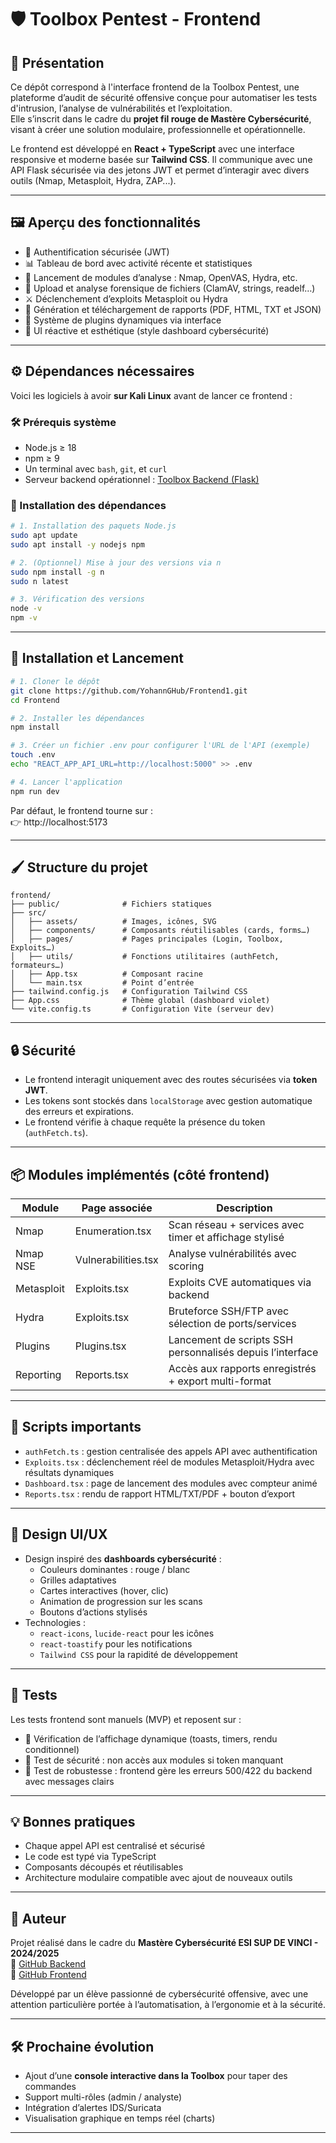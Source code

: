 # 🛡️ Toolbox Pentest - Frontend

## 🎯 Présentation

Ce dépôt correspond à l'interface frontend de la Toolbox Pentest, une plateforme d’audit de sécurité offensive conçue pour automatiser les tests d'intrusion, l’analyse de vulnérabilités et l’exploitation.  
Elle s’inscrit dans le cadre du **projet fil rouge de Mastère Cybersécurité**, visant à créer une solution modulaire, professionnelle et opérationnelle.

Le frontend est développé en **React + TypeScript** avec une interface responsive et moderne basée sur **Tailwind CSS**. Il communique avec une API Flask sécurisée via des jetons JWT et permet d’interagir avec divers outils (Nmap, Metasploit, Hydra, ZAP...).

---

## 🖼️ Aperçu des fonctionnalités

- 🔐 Authentification sécurisée (JWT)
- 📊 Tableau de bord avec activité récente et statistiques
- 📡 Lancement de modules d’analyse : Nmap, OpenVAS, Hydra, etc.
- 📁 Upload et analyse forensique de fichiers (ClamAV, strings, readelf…)
- ⚔️ Déclenchement d’exploits Metasploit ou Hydra
- 📑 Génération et téléchargement de rapports (PDF, HTML, TXT et JSON)
- 🔌 Système de plugins dynamiques via interface
- 🎨 UI réactive et esthétique (style dashboard cybersécurité)

---

## ⚙️ Dépendances nécessaires

Voici les logiciels à avoir **sur Kali Linux** avant de lancer ce frontend :

### 🛠️ Prérequis système

- Node.js ≥ 18  
- npm ≥ 9  
- Un terminal avec `bash`, `git`, et `curl`
- Serveur backend opérationnel : [Toolbox Backend (Flask)]((https://github.com/Selsabil92/ToolBoxBackend.git))

### 🧱 Installation des dépendances

```bash
# 1. Installation des paquets Node.js
sudo apt update
sudo apt install -y nodejs npm

# 2. (Optionnel) Mise à jour des versions via n
sudo npm install -g n
sudo n latest

# 3. Vérification des versions
node -v
npm -v
```

---

## 🚀 Installation et Lancement

```bash
# 1. Cloner le dépôt
git clone https://github.com/YohannGHub/Frontend1.git
cd Frontend

# 2. Installer les dépendances
npm install

# 3. Créer un fichier .env pour configurer l'URL de l'API (exemple)
touch .env
echo "REACT_APP_API_URL=http://localhost:5000" >> .env

# 4. Lancer l'application
npm run dev
```

Par défaut, le frontend tourne sur :  
👉 http://localhost:5173

---

## 🖌️ Structure du projet

```
frontend/
├── public/              # Fichiers statiques
├── src/
│   ├── assets/          # Images, icônes, SVG
│   ├── components/      # Composants réutilisables (cards, forms…)
│   ├── pages/           # Pages principales (Login, Toolbox, Exploits…)
│   ├── utils/           # Fonctions utilitaires (authFetch, formateurs…)
│   ├── App.tsx          # Composant racine
│   └── main.tsx         # Point d’entrée
├── tailwind.config.js   # Configuration Tailwind CSS
├── App.css              # Thème global (dashboard violet)
└── vite.config.ts       # Configuration Vite (serveur dev)
```

---

## 🔒 Sécurité

- Le frontend interagit uniquement avec des routes sécurisées via **token JWT**.
- Les tokens sont stockés dans `localStorage` avec gestion automatique des erreurs et expirations.
- Le frontend vérifie à chaque requête la présence du token (`authFetch.ts`).

---

## 📦 Modules implémentés (côté frontend)

| Module        | Page associée         | Description                                               |
|---------------|-----------------------|-----------------------------------------------------------|
| Nmap          | Enumeration.tsx       | Scan réseau + services avec timer et affichage stylisé    |
| Nmap NSE      | Vulnerabilities.tsx   | Analyse vulnérabilités avec scoring                       |
| Metasploit    | Exploits.tsx          | Exploits CVE automatiques via backend                     |
| Hydra         | Exploits.tsx          | Bruteforce SSH/FTP avec sélection de ports/services       |
| Plugins       | Plugins.tsx           | Lancement de scripts SSH personnalisés depuis l’interface |
| Reporting     | Reports.tsx           | Accès aux rapports enregistrés + export multi-format      |

---

## 📄 Scripts importants

- `authFetch.ts` : gestion centralisée des appels API avec authentification
- `Exploits.tsx` : déclenchement réel de modules Metasploit/Hydra avec résultats dynamiques
- `Dashboard.tsx` : page de lancement des modules avec compteur animé
- `Reports.tsx` : rendu de rapport HTML/TXT/PDF + bouton d’export

---

## 🎨 Design UI/UX

- Design inspiré des **dashboards cybersécurité** :
  - Couleurs dominantes : rouge / blanc
  - Grilles adaptatives
  - Cartes interactives (hover, clic)
  - Animation de progression sur les scans
  - Boutons d’actions stylisés
- Technologies :
  - `react-icons`, `lucide-react` pour les icônes
  - `react-toastify` pour les notifications
  - `Tailwind CSS` pour la rapidité de développement

---

## 🧪 Tests

Les tests frontend sont manuels (MVP) et reposent sur :

- 📱 Vérification de l’affichage dynamique (toasts, timers, rendu conditionnel)
- 🔐 Test de sécurité : non accès aux modules si token manquant
- 🔄 Test de robustesse : frontend gère les erreurs 500/422 du backend avec messages clairs

---

## 💡 Bonnes pratiques

- Chaque appel API est centralisé et sécurisé
- Le code est typé via TypeScript
- Composants découpés et réutilisables
- Architecture modulaire compatible avec ajout de nouveaux outils

---

## 🧬 Auteur

Projet réalisé dans le cadre du **Mastère Cybersécurité ESI SUP DE VINCI - 2024/2025**  
🔗 [GitHub Backend](https://github.com/Selsabil92/ToolBoxBackend.git)  
🔗 [GitHub Frontend](https://github.com/YohannGHub/Frontend1.git)

Développé par un élève passionné de cybersécurité offensive, avec une attention particulière portée à l’automatisation, à l’ergonomie et à la sécurité.

---

## 🛠️ Prochaine évolution

- Ajout d’une **console interactive dans la Toolbox** pour taper des commandes
- Support multi-rôles (admin / analyste)
- Intégration d’alertes IDS/Suricata
- Visualisation graphique en temps réel (charts)

---
